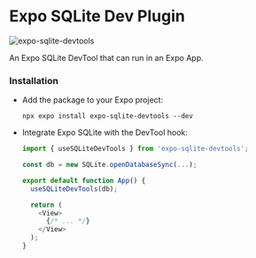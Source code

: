 # Expo SQLite Dev Plugin

![expo-sqlite-devtools](https://github.com/user-attachments/assets/3c6b4086-d2a4-48dd-a861-9fabf460efd8)

An Expo SQLite DevTool that can run in an Expo App.

### Installation

- Add the package to your Expo project:

  ```
  npx expo install expo-sqlite-devtools --dev
  ```

- Integrate Expo SQLite with the DevTool hook:

  ```ts
  import { useSQLiteDevTools } from 'expo-sqlite-devtools';

  const db = new SQLite.openDatabaseSync(...);

  export default function App() {
    useSQLiteDevTools(db);

    return (
      <View>
        {/* ... */}
      </View>
    );
  }
  ```
